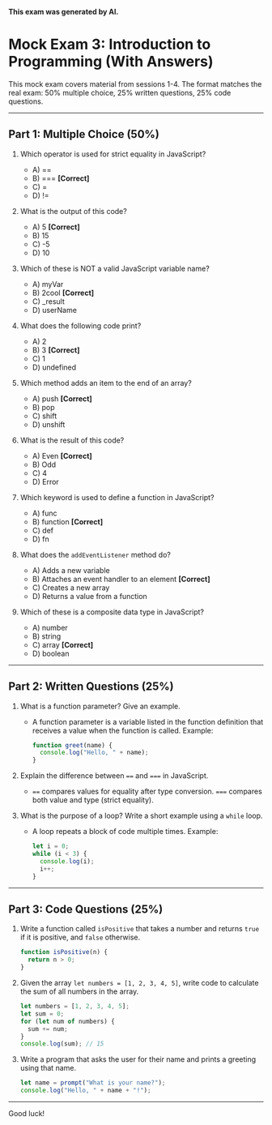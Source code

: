 <!-- filepath: Exam/mock-exam3(withanswers).md -->

**This exam was generated by AI.**

# Mock Exam 3: Introduction to Programming (With Answers)

This mock exam covers material from sessions 1-4. The format matches the real exam: 50% multiple choice, 25% written questions, 25% code questions.

---

## Part 1: Multiple Choice (50%)

1. Which operator is used for strict equality in JavaScript?
    - A) ==
    - B) === **[Correct]**
    - C) =
    - D) !=

2. What is the output of this code?
    - A) 5 **[Correct]**
    - B) 15
    - C) -5
    - D) 10

3. Which of these is NOT a valid JavaScript variable name?
    - A) myVar
    - B) 2cool **[Correct]**
    - C) _result
    - D) userName

4. What does the following code print?
    - A) 2
    - B) 3 **[Correct]**
    - C) 1
    - D) undefined

5. Which method adds an item to the end of an array?
    - A) push **[Correct]**
    - B) pop
    - C) shift
    - D) unshift

6. What is the result of this code?
    - A) Even **[Correct]**
    - B) Odd
    - C) 4
    - D) Error

7. Which keyword is used to define a function in JavaScript?
    - A) func
    - B) function **[Correct]**
    - C) def
    - D) fn

8. What does the `addEventListener` method do?
    - A) Adds a new variable
    - B) Attaches an event handler to an element **[Correct]**
    - C) Creates a new array
    - D) Returns a value from a function

9. Which of these is a composite data type in JavaScript?
    - A) number
    - B) string
    - C) array **[Correct]**
    - D) boolean

---

## Part 2: Written Questions (25%)

1. What is a function parameter? Give an example.
   - A function parameter is a variable listed in the function definition that receives a value when the function is called. Example:
     ```js
     function greet(name) {
       console.log("Hello, " + name);
     }
     ```

2. Explain the difference between `==` and `===` in JavaScript.
   - `==` compares values for equality after type conversion. `===` compares both value and type (strict equality).

3. What is the purpose of a loop? Write a short example using a `while` loop.
   - A loop repeats a block of code multiple times. Example:
     ```js
     let i = 0;
     while (i < 3) {
       console.log(i);
       i++;
     }
     ```

---

## Part 3: Code Questions (25%)

1. Write a function called `isPositive` that takes a number and returns `true` if it is positive, and `false` otherwise.
   ```js
   function isPositive(n) {
     return n > 0;
   }
   ```

2. Given the array `let numbers = [1, 2, 3, 4, 5]`, write code to calculate the sum of all numbers in the array.
   ```js
   let numbers = [1, 2, 3, 4, 5];
   let sum = 0;
   for (let num of numbers) {
     sum += num;
   }
   console.log(sum); // 15
   ```

3. Write a program that asks the user for their name and prints a greeting using that name.
   ```js
   let name = prompt("What is your name?");
   console.log("Hello, " + name + "!");
   ```

---

Good luck!
